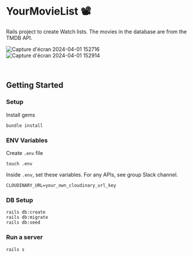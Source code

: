 # YourMovieList 📽️

Rails project to create Watch lists.
The movies in the database are from the TMDB API.

![Capture d'écran 2024-04-01 152716](https://github.com/Jasufr/rails-watch-list/assets/125636129/1114b47e-e212-49d5-887d-a3e7282de8b8)
![Capture d'écran 2024-04-01 152914](https://github.com/Jasufr/rails-watch-list/assets/125636129/63ef83f5-e39e-4ec3-9fb7-9a3da5d02987)

<br>

## Getting Started
### Setup

Install gems
```
bundle install
```

### ENV Variables
Create `.env` file
```
touch .env
```
Inside `.env`, set these variables. For any APIs, see group Slack channel.
```
CLOUDINARY_URL=your_own_cloudinary_url_key
```

### DB Setup
```
rails db:create
rails db:migrate
rails db:seed
```

### Run a server
```
rails s
```
